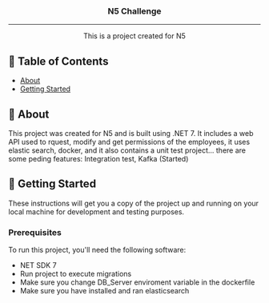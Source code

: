 <h3 align="center">N5 Challenge</h3>

---

<p align="center"> This is a project created for N5
    <br> 
</p>

## 📝 Table of Contents

- [About](#about)
- [Getting Started](#getting_started)

## 🧐 About <a name = "about"></a>

This project was created for N5 and is built using .NET 7. It includes a web API used to rquest, modify and get permissions of the employees, it uses elastic search, docker, and it also contains a unit test project... there are some peding features: Integration test, Kafka (Started)

## 🏁 Getting Started <a name = "getting_started"></a>

These instructions will get you a copy of the project up and running on your local machine for development and testing purposes.

### Prerequisites

To run this project, you'll need the following software:

- NET SDK 7
- Run project to execute migrations
- Make sure you change DB_Server enviroment variable in the dockerfile
- Make sure you have installed and ran elasticsearch
